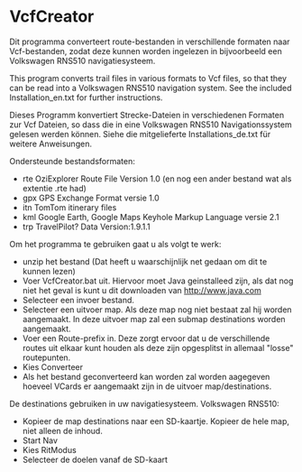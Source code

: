 # VcfCreator

Dit programma converteert route-bestanden in verschillende formaten naar Vcf-bestanden, 
zodat deze kunnen worden ingelezen in bijvoorbeeld een Volkswagen RNS510 navigatiesysteem.

This program converts trail files in various formats to Vcf files,
so that they can be read into a Volkswagen RNS510 navigation system.
See the included Installation_en.txt for further instructions.

Dieses Programm konvertiert Strecke-Dateien in verschiedenen Formaten zur Vcf Dateien,
so dass die in eine Volkswagen RNS510 Navigationssystem gelesen werden können.
Siehe die mitgelieferte Installations_de.txt für weitere Anweisungen.

Ondersteunde bestandsformaten:
- rte OziExplorer Route File Version 1.0 (en nog een ander bestand wat als extentie .rte had)
- gpx GPS Exchange Format versie 1.0
- itn TomTom itinerary files
- kml Google Earth, Google Maps Keyhole Markup Language versie 2.1
- trp TravelPilot? Data Version:1.9.1.1

Om het programma te gebruiken gaat u als volgt te werk:
- unzip het bestand (Dat heeft u waarschijnlijk net gedaan om dit te kunnen lezen)
- Voer VcfCreator.bat uit. Hiervoor moet Java geinstalleed zijn, als dat nog niet het geval is
  kunt u dit downloaden van http://www.java.com
- Selecteer een invoer bestand.
- Selecteer een uitvoer map. Als deze map nog niet bestaat zal hij worden aangemaakt.
  In deze uitvoer map zal een submap destinations worden aangemaakt.
- Voer een Route-prefix in. Deze zorgt ervoor dat u de verschillende routes uit elkaar kunt houden
  als deze zijn opgesplitst in allemaal "losse" routepunten.
- Kies Converteer
- Als het bestand geconverteerd kan worden zal worden aagegeven hoeveel VCards er aangemaakt zijn
  in de uitvoer map/destinations.

De destinations gebruiken in uw navigatiesysteem.
Volkswagen RNS510:
- Kopieer de map destinations naar een SD-kaartje. Kopieer de hele map, niet alleen de inhoud.
- Start Nav
- Kies RitModus
- Selecteer de doelen vanaf de SD-kaart
 
